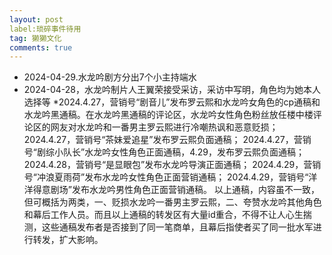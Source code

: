 ```yaml
---
layout: post
label:琐碎事件待用
tag: 獭獭文化
comments: true
---
```

* 2024-04-29.水龙吟剧方分出7个小主持端水
* 2024-04-28，水龙吟制片人王翼荣接受采访，采访中写明，角色均为她本人选择等
*2024.4.27，营销号“剧音儿”发布罗云熙和水龙吟女角色的cp通稿和水龙吟黑通稿。在水龙吟黑通稿的评论区，水龙吟女性角色粉丝放任楼中楼评论区的网友对水龙吟和一番男主罗云熙进行冷嘲热讽和恶意贬损；
2024.4.27，营销号“茶妹爱追星”发布罗云熙负面通稿；
2024.4.27，营销号“剧综小队长”水龙吟女性角色正面通稿，4.29，发布罗云熙负面通稿；
2024.4.28，营销号“是显眼包”发布水龙吟导演正面通稿；
2024.4.29，营销号“冲浪夏雨荷”发布水龙吟女性角色正面营销通稿；
2024.4.29，营销号“洋洋得意剧场”发布水龙吟男性角色正面营销通稿。
以上通稿，内容虽不一致，但可概括为两类，一、贬损水龙吟一番男主罗云熙，二、夸赞水龙吟其他角色和幕后工作人员。而且以上通稿的转发区有大量id重合，不得不让人心生揣测，这些通稿发布者是否接到了同一笔商单，且幕后指使者买了同一批水军进行转发，扩大影响。
